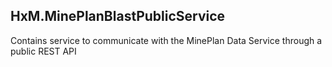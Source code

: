 ## HxM.MinePlanBlastPublicService

Contains service to communicate with the MinePlan Data Service through a public REST API

